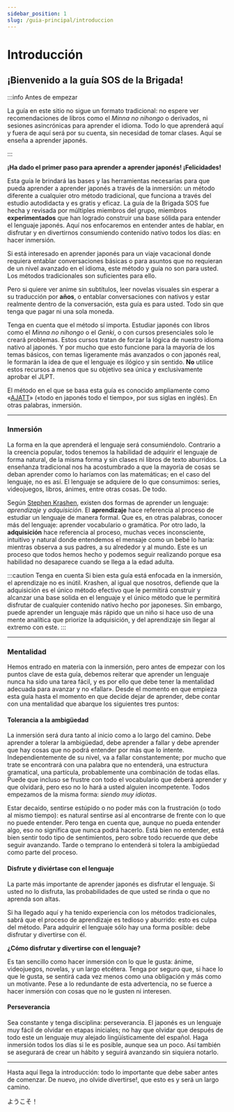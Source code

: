 ```yaml
---
sidebar_position: 1
slug: /guia-principal/introduccion
---
```


# Introducción

## ¡Bienvenido a la guía SOS de la Brigada! 

:::info Antes de empezar

La guía en este sitio no sigue un formato tradicional: no espere ver recomendaciones de libros como el *Minna no nihongo* o derivados, ni sesiones asincrónicas para aprender el idioma. Todo lo que aprenderá aquí y fuera de aquí será por su cuenta, sin necesidad de tomar clases. Aquí se enseña a aprender japonés.

:::

**¡Ha dado el primer paso para aprender a aprender japonés! ¡Felicidades!**

Esta guía le brindará las bases y las herramientas necesarias para que pueda aprender a aprender japonés a través de la inmersión: un método diferente a cualquier otro método tradicional, que funciona a través del estudio autodidacta y es gratis y eficaz. La guía de la Brigada SOS fue hecha y revisada por múltiples miembros del grupo, miembros **experimentados** que han logrado construir una base sólida para entender el lenguaje japonés. Aquí nos enfocaremos en entender antes de hablar, en disfrutar y en divertirnos consumiendo contenido nativo todos los días: en hacer inmersión.

Si está interesado en aprender japonés para un viaje vacacional donde requiera entablar conversaciones básicas o para asuntos que no requieran de un nivel avanzado en el idioma, este método y guía no son para usted. Los métodos tradicionales son suficientes para ello. 

Pero si quiere ver anime sin subtítulos, leer novelas visuales sin esperar a su traducción por **años**, o entablar conversaciones con nativos y estar realmente dentro de la conversación, esta guía es para usted. Todo sin que tenga que pagar ni una sola moneda.

Tenga en cuenta que el método sí importa. Estudiar japonés con libros como el *Minna no nihongo* o el *Genki*, o con cursos presenciales solo le creará problemas. Estos cursos tratan de forzar la lógica de nuestro idioma nativo al japonés. Y por mucho que esto funcione para la mayoría de los temas básicos, con temas ligeramente más avanzados o con japonés real, le formarán la idea de que el lenguaje es ilógico y sin sentido. **No** utilice estos recursos a menos que su objetivo sea única y exclusivamente aprobar el JLPT.

El método en el que se basa esta guía es conocido ampliamente como «[AJATT](http://www.alljapaneseallthetime.com/blog/)» («todo en japonés todo el tiempo», por sus siglas en inglés). En otras palabras, inmersión.

---

### Inmersión
La forma en la que aprenderá el lenguaje será consumiéndolo. Contrario a la creencia popular, todos tenemos la habilidad de adquirir el lenguaje de forma natural, de la misma forma y sin clases ni libros de texto aburridos. La enseñanza tradicional nos ha acostumbrado a que la mayoría de cosas se deban aprender como lo haríamos con las matemáticas; en el caso del lenguaje, no es así. El lenguaje se adquiere de lo que consumimos: series, videojuegos, libros, ánimes, entre otras cosas. De todo.

Según [Stephen Krashen](https://www.youtube.com/watch?v=NiTsduRreug), existen dos formas de aprender un lenguaje: *aprendizaje* y *adquisición*. El **aprendizaje** hace referencia al proceso de estudiar un lenguaje de manera formal. Que es, en otras palabras, conocer más del lenguaje: aprender vocabulario o gramática. Por otro lado, la **adquisición** hace referencia al proceso, muchas veces inconsciente, intuitivo y natural donde entendemos el mensaje como un bebé lo haría: mientras observa a sus padres, a su alrededor y al mundo. Este es un proceso que todos hemos hecho y podemos seguir realizando porque esa habilidad no desaparece cuando se llega a la edad adulta. 

:::caution Tenga en cuenta
Si bien esta guía está enfocada en la inmersión, el aprendizaje no es inútil. Krashen, al igual que nosotros, defiende que la adquisición es el único método efectivo que le permitirá construir y alcanzar una base solida en el lenguaje y el único método que le permitirá disfrutar de cualquier contenido nativo hecho por japoneses. Sin embargo, puede aprender un lenguaje más rápido que un niño si hace uso de una mente analítica que priorize la adquisición, y del aprendizaje sin llegar al extremo con este.
:::

---

### Mentalidad
Hemos entrado en materia con la inmersión, pero antes de empezar con los puntos clave de esta guía, debemos reiterar que aprender un lenguaje nunca ha sido una tarea fácil, y es por ello que debe tener la mentalidad adecuada para avanzar y no «fallar». Desde el momento en que empieza esta guía hasta el momento en que decide dejar de aprender, debe contar con una mentalidad que abarque los siguientes tres puntos:

#### Tolerancia a la ambigüedad

La inmersión será dura tanto al inicio como a lo largo del camino. Debe aprender a tolerar la ambigüedad, debe aprender a fallar y debe aprender que hay cosas que no podrá entender por más que lo intente. Independientemente de su nivel, va a fallar constantemente; por mucho que trate se encontrará con una palabra que no entenderá, una estructura gramatical, una partícula, probablemente una combinación de todas ellas. Puede que incluso se frustre con todo el vocabulario que deberá aprender y que olvidará, pero eso no lo hará a usted alguien incompetente. Todos empezamos de la misma forma: *siendo muy idiotas*.

Estar decaído, sentirse estúpido o no poder más con la frustración (o todo al mismo tiempo): es natural sentirse así al encontrarse de frente con lo que no puede entender. Pero tenga en cuenta que, aunque no pueda entender algo, eso no significa que nunca podrá hacerlo. Está bien no entender, está bien sentir todo tipo de sentimientos, pero sobre todo recuerde que debe seguir avanzando. Tarde o temprano lo entenderá si tolera la ambigüedad como parte del proceso. 

#### Disfrute y diviértase con el lenguaje
La parte más importante de aprender japonés es disfrutar el lenguaje. Si usted no lo disfruta, las probabilidades de que usted se rinda o que no aprenda son altas. 

Si ha llegado aquí y ha tenido experiencia con los métodos tradicionales, sabrá que el proceso de aprendizaje es tedioso y aburrido: esto es culpa del método. Para adquirir el lenguaje sólo hay una forma posible: debe disfrutar y divertirse con él. 

**¿Cómo disfrutar y divertirse con el lenguaje?**

Es tan sencillo como hacer inmersión con lo que le gusta: ánime, videojuegos, novelas, y un largo etcétera. Tenga por seguro que, si hace lo que le gusta, se sentirá cada vez menos como una obligación y más como un motivante. Pese a lo redundante de esta advertencia, no se fuerce a hacer inmersión con cosas que no le gusten ni interesen.

#### Perseverancia
Sea constante y tenga disciplina: perseverancia. El japonés es un lenguaje muy fácil de olvidar en etapas iniciales; no hay que olvidar que después de todo este un lenguaje muy alejado lingüísticamente del español. Haga inmersión todos los días si le es posible, aunque sea un poco. Así también se asegurará de crear un hábito y seguirá avanzando sin siquiera notarlo. 

---

Hasta aquí llega la introducción: todo lo importante que debe saber antes de comenzar. De nuevo, ¡no olvide divertirse!, que esto es y será un largo camino. 

ようこそ！

